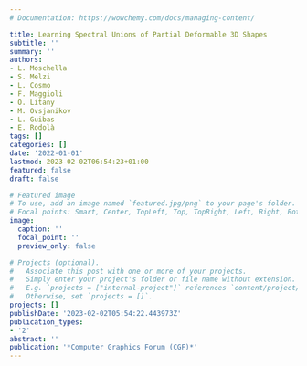 ```yaml
---
# Documentation: https://wowchemy.com/docs/managing-content/

title: Learning Spectral Unions of Partial Deformable 3D Shapes
subtitle: ''
summary: ''
authors:
- L. Moschella
- S. Melzi
- L. Cosmo
- F. Maggioli
- O. Litany
- M. Ovsjanikov
- L. Guibas
- E. Rodolà
tags: []
categories: []
date: '2022-01-01'
lastmod: 2023-02-02T06:54:23+01:00
featured: false
draft: false

# Featured image
# To use, add an image named `featured.jpg/png` to your page's folder.
# Focal points: Smart, Center, TopLeft, Top, TopRight, Left, Right, BottomLeft, Bottom, BottomRight.
image:
  caption: ''
  focal_point: ''
  preview_only: false

# Projects (optional).
#   Associate this post with one or more of your projects.
#   Simply enter your project's folder or file name without extension.
#   E.g. `projects = ["internal-project"]` references `content/project/deep-learning/index.md`.
#   Otherwise, set `projects = []`.
projects: []
publishDate: '2023-02-02T05:54:22.443973Z'
publication_types:
- '2'
abstract: ''
publication: '*Computer Graphics Forum (CGF)*'
---
```

